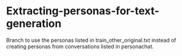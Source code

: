 # Extracting-personas-for-text-generation

Branch to use the personas listed in train_other_original.txt instead of creating personas from conversations listed in personachat.
